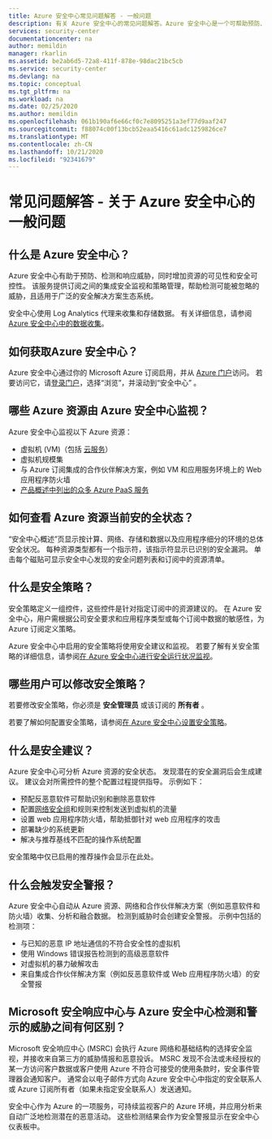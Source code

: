 ```yaml
---
title: Azure 安全中心常见问题解答 - 一般问题
description: 有关 Azure 安全中心的常见问题解答。Azure 安全中心是一个可帮助预防、检测和响应威胁的产品
services: security-center
documentationcenter: na
author: memildin
manager: rkarlin
ms.assetid: be2ab6d5-72a8-411f-878e-98dac21bc5cb
ms.service: security-center
ms.devlang: na
ms.topic: conceptual
ms.tgt_pltfrm: na
ms.workload: na
ms.date: 02/25/2020
ms.author: memildin
ms.openlocfilehash: 061b190af6e66cf0c7e8095251a3ef77d9aaf247
ms.sourcegitcommit: f88074c00f13bcb52eaa5416c61adc1259826ce7
ms.translationtype: MT
ms.contentlocale: zh-CN
ms.lasthandoff: 10/21/2020
ms.locfileid: "92341679"
---
```

# <a name="faq---general-questions-about-azure-security-center"></a>常见问题解答 - 关于 Azure 安全中心的一般问题

## <a name="what-is-azure-security-center"></a>什么是 Azure 安全中心？
Azure 安全中心有助于预防、检测和响应威胁，同时增加资源的可见性和安全可控性。 该服务提供订阅之间的集成安全监视和策略管理，帮助检测可能被忽略的威胁，且适用于广泛的安全解决方案生态系统。

安全中心使用 Log Analytics 代理来收集和存储数据。 有关详细信息，请参阅 [Azure 安全中心中的数据收集](security-center-enable-data-collection.md)。


## <a name="how-do-i-get-azure-security-center"></a>如何获取Azure 安全中心？
Azure 安全中心通过你的 Microsoft Azure 订阅启用，并从 [Azure 门户](https://azure.microsoft.com/features/azure-portal/)访问。 若要访问它，请[登录门户](https://portal.azure.com)，选择“浏览”，并滚动到“安全中心” 。


## <a name="which-azure-resources-are-monitored-by-azure-security-center"></a>哪些 Azure 资源由 Azure 安全中心监视？
Azure 安全中心监视以下 Azure 资源：

* 虚拟机 (VM)（包括 [云服务](../cloud-services/cloud-services-choose-me.md)）
* 虚拟机规模集
* 与 Azure 订阅集成的合作伙伴解决方案，例如 VM 和应用服务环境上的 Web 应用程序防火墙
* [产品概述中列出的众多 Azure PaaS 服务](features-paas.md)


## <a name="how-can-i-see-the-current-security-state-of-my-azure-resources"></a>如何查看 Azure 资源当前安的全状态？
“安全中心概述”页显示按计算、网络、存储和数据以及应用程序细分的环境的总体安全状况。 每种资源类型都有一个指示符，该指示符显示已识别的安全漏洞。 单击每个磁贴可显示安全中心发现的安全问题列表和订阅中的资源清单。



## <a name="what-is-a-security-policy"></a>什么是安全策略？
安全策略定义一组控件，这些控件是针对指定订阅中的资源建议的。 在 Azure 安全中心，用户需根据公司安全要求和应用程序类型或每个订阅中数据的敏感性，为 Azure 订阅定义策略。

Azure 安全中心中启用的安全策略将使用安全建议和监视。 若要了解有关安全策略的详细信息，请参阅[在 Azure 安全中心进行安全运行状况监视](security-center-monitoring.md)。


## <a name="who-can-modify-a-security-policy"></a>哪些用户可以修改安全策略？
若要修改安全策略，你必须是 **安全管理员** 或该订阅的 **所有者** 。

若要了解如何配置安全策略，请参阅[在 Azure 安全中心设置安全策略](tutorial-security-policy.md)。


## <a name="what-is-a-security-recommendation"></a>什么是安全建议？
Azure 安全中心可分析 Azure 资源的安全状态。 发现潜在的安全漏洞后会生成建议。 建议会对所需控件的整个配置过程提供指导。 示例如下：

* 预配反恶意软件可帮助识别和删除恶意软件
* 配置[网络安全组](../virtual-network/network-security-groups-overview.md)和规则来控制发送到虚拟机的流量
* 设置 web 应用程序防火墙，帮助抵御针对 web 应用程序的攻击
* 部署缺少的系统更新
* 解决与推荐基线不匹配的操作系统配置

安全策略中仅已启用的推荐操作会显示在此处。


## <a name="what-triggers-a-security-alert"></a>什么会触发安全警报？
Azure 安全中心自动从 Azure 资源、网络和合作伙伴解决方案（例如恶意软件和防火墙）收集、分析和融合数据。 检测到威胁时会创建安全警报。 示例中包括的检测项：

* 与已知的恶意 IP 地址通信的不符合安全性的虚拟机
* 使用 Windows 错误报告检测到的高级恶意软件
* 对虚拟机的暴力破解攻击
* 来自集成合作伙伴解决方案（例如反恶意软件或 Web 应用程序防火墙）的安全警报


## <a name="whats-the-difference-between-threats-detected-and-alerted-on-by-microsoft-security-response-center-versus-azure-security-center"></a>Microsoft 安全响应中心与 Azure 安全中心检测和警示的威胁之间有何区别？
Microsoft 安全响应中心 (MSRC) 会执行 Azure 网络和基础结构的选择安全监视，并接收来自第三方的威胁情报和恶意投诉。 MSRC 发现不合法或未经授权的某一方访问客户数据或客户使用 Azure 不符合可接受的使用条款时，安全事件管理器会通知客户。 通常会以电子邮件方式向 Azure 安全中心中指定的安全联系人或 Azure 订阅所有者（如果未指定安全联系人）发送通知。

安全中心作为 Azure 的一项服务，可持续监视客户的 Azure 环境，并应用分析来自动广泛地检测潜在的恶意活动。 这些检测结果会作为安全警报显示在安全中心仪表板中。